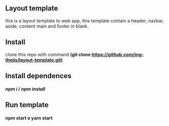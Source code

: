 
## Layout template
this is a layout template to web app, this template contain a header, navbar, aside, content main and footer in blank.

## Install
clone this repo with command **(git clone https://github.com/ing-thejis/layout-template.git)**

## Install dependences 
##### npm i / npm install

## Run template

#### npm start o yarn start
